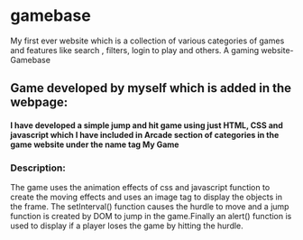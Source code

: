 # gamebase
My first ever website which is a collection of various categories of games and features like search , filters, login to play and others. A gaming website-Gamebase
## Game developed by myself which is added in the webpage:
#### I have developed a simple jump and hit game using just HTML, CSS and javascript which I have included in Arcade section of categories in the game website under the name tag  My Game
### Description:
The game uses the animation effects of css and javascript function to create the moving effects and uses an image tag to display the objects in the frame. The setInterval() function causes the hurdle to move and a jump function is created by DOM to jump in the game.Finally an alert() function is used to display if a player loses the game by hitting the hurdle.
